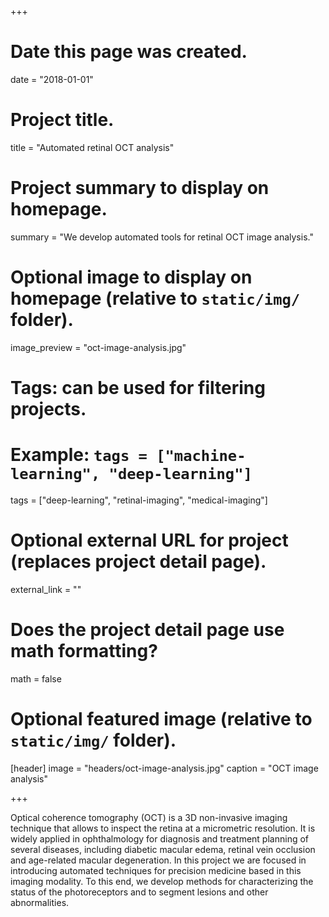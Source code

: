 +++
# Date this page was created.
date = "2018-01-01"

# Project title.
title = "Automated retinal OCT analysis"

# Project summary to display on homepage.
summary = "We develop automated tools for retinal OCT image analysis."

# Optional image to display on homepage (relative to `static/img/` folder).
image_preview = "oct-image-analysis.jpg"

# Tags: can be used for filtering projects.
# Example: `tags = ["machine-learning", "deep-learning"]`
tags = ["deep-learning", "retinal-imaging", "medical-imaging"]

# Optional external URL for project (replaces project detail page).
external_link = ""

# Does the project detail page use math formatting?
math = false

# Optional featured image (relative to `static/img/` folder).
[header]
image = "headers/oct-image-analysis.jpg"
caption = "OCT image analysis"

+++

Optical coherence tomography (OCT) is a 3D non-invasive imaging technique that allows to inspect the retina at a micrometric resolution.
It is widely applied in ophthalmology for diagnosis and treatment planning of several diseases, including diabetic macular edema, retinal vein occlusion and age-related macular degeneration.
In this project we are focused in introducing automated techniques for precision medicine based in this imaging modality. To this end, we develop methods for characterizing the status of the photoreceptors and to segment lesions and other abnormalities.